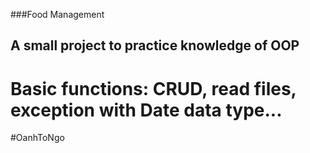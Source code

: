 ###Food Management
## A small project to practice knowledge of OOP 
# Basic functions: CRUD, read files, exception with Date data type...

#OanhToNgo
